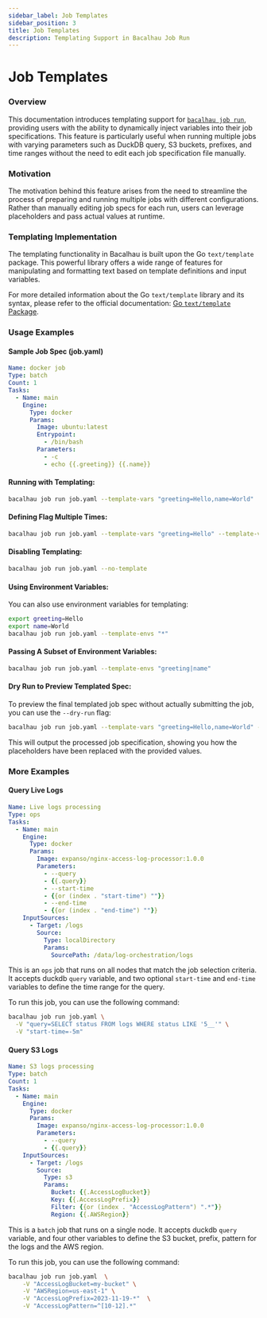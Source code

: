 ```yaml
---
sidebar_label: Job Templates
sidebar_position: 3
title: Job Templates
description: Templating Support in Bacalhau Job Run
---
```


# Job Templates

### Overview

This documentation introduces templating support for [`bacalhau job run`](broken-reference), providing users with the ability to dynamically inject variables into their job specifications. This feature is particularly useful when running multiple jobs with varying parameters such as DuckDB query, S3 buckets, prefixes, and time ranges without the need to edit each job specification file manually.

### Motivation

The motivation behind this feature arises from the need to streamline the process of preparing and running multiple jobs with different configurations. Rather than manually editing job specs for each run, users can leverage placeholders and pass actual values at runtime.

### Templating Implementation

The templating functionality in Bacalhau is built upon the Go `text/template` package. This powerful library offers a wide range of features for manipulating and formatting text based on template definitions and input variables.

For more detailed information about the Go `text/template` library and its syntax, please refer to the official documentation: [Go `text/template` Package](https://pkg.go.dev/text/template).

### Usage Examples

#### Sample Job Spec (job.yaml)

```yaml
Name: docker job
Type: batch
Count: 1
Tasks:
  - Name: main
    Engine:
      Type: docker
      Params:
        Image: ubuntu:latest
        Entrypoint:
          - /bin/bash
        Parameters:
          - -c
          - echo {{.greeting}} {{.name}}
```

#### Running with Templating:

```bash
bacalhau job run job.yaml --template-vars "greeting=Hello,name=World"
```

#### Defining Flag Multiple Times:

```bash
bacalhau job run job.yaml --template-vars "greeting=Hello" --template-vars "name=World"
```

#### Disabling Templating:

```bash
bacalhau job run job.yaml --no-template
```

#### Using Environment Variables:

You can also use environment variables for templating:

```bash
export greeting=Hello
export name=World
bacalhau job run job.yaml --template-envs "*"
```

#### Passing A Subset of Environment Variables:

```bash
bacalhau job run job.yaml --template-envs "greeting|name"
```

#### Dry Run to Preview Templated Spec:

To preview the final templated job spec without actually submitting the job, you can use the `--dry-run` flag:

```bash
bacalhau job run job.yaml --template-vars "greeting=Hello,name=World" --dry-run
```

This will output the processed job specification, showing you how the placeholders have been replaced with the provided values.

### More Examples

#### Query Live Logs

```yaml
Name: Live logs processing
Type: ops
Tasks:
  - Name: main
    Engine:
      Type: docker
      Params:
        Image: expanso/nginx-access-log-processor:1.0.0
        Parameters:
          - --query
          - {{.query}}
          - --start-time
          - {{or (index . "start-time") ""}}
          - --end-time
          - {{or (index . "end-time") ""}}
    InputSources:
      - Target: /logs
        Source:
          Type: localDirectory
          Params:
            SourcePath: /data/log-orchestration/logs
```

This is an `ops` job that runs on all nodes that match the job selection criteria. It accepts duckdb `query` variable, and two optional `start-time` and `end-time` variables to define the time range for the query.

To run this job, you can use the following command:

```bash
bacalhau job run job.yaml \
  -V "query=SELECT status FROM logs WHERE status LIKE '5__'" \
  -V "start-time=-5m"
```

#### Query S3 Logs

```yaml
Name: S3 logs processing
Type: batch
Count: 1
Tasks:
  - Name: main
    Engine:
      Type: docker
      Params:
        Image: expanso/nginx-access-log-processor:1.0.0
        Parameters:
          - --query
          - {{.query}}
    InputSources:
      - Target: /logs
        Source:
          Type: s3
          Params:
            Bucket: {{.AccessLogBucket}}
            Key: {{.AccessLogPrefix}}
            Filter: {{or (index . "AccessLogPattern") ".*"}}
            Region: {{.AWSRegion}}
```

This is a `batch` job that runs on a single node. It accepts duckdb `query` variable, and four other variables to define the S3 bucket, prefix, pattern for the logs and the AWS region.

To run this job, you can use the following command:

```bash
bacalhau job run job.yaml  \
    -V "AccessLogBucket=my-bucket" \
    -V "AWSRegion=us-east-1" \
    -V "AccessLogPrefix=2023-11-19-*"  \
    -V "AccessLogPattern=^[10-12].*"
```
